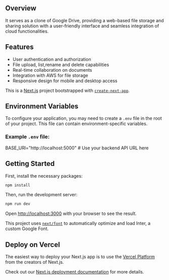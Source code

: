 ## Overview

It serves as a clone of Google Drive, providing a web-based file storage and sharing solution with a user-friendly interface and seamless integration of cloud functionalities.

## Features

-   User authentication and authorization
-   File upload, list,rename and delete capabilities
-   Real-time collaboration on documents
-   Integration with AWS for file storage
-   Responsive design for mobile and desktop access

This is a [Next.js](https://nextjs.org/) project bootstrapped with [`create-next-app`](https://github.com/vercel/next.js/tree/canary/packages/create-next-app).

## Environment Variables

To configure your application, you may need to create a `.env` file in the root of your project. This file can contain environment-specific variables.

### Example `.env` file:

BASE_URl="http://localhost:5000" # Use your backend API URL here

## Getting Started

First, install the necessary packages:

```bash
npm install
```

Then, run the development server:

```bash
npm run dev
```

Open [http://localhost:3000](http://localhost:3000) with your browser to see the result.

This project uses [`next/font`](https://nextjs.org/docs/basic-features/font-optimization) to automatically optimize and load Inter, a custom Google Font.

## Deploy on Vercel

The easiest way to deploy your Next.js app is to use the [Vercel Platform](https://vercel.com/new?utm_medium=default-template&filter=next.js&utm_source=create-next-app&utm_campaign=create-next-app-readme) from the creators of Next.js.

Check out our [Next.js deployment documentation](https://nextjs.org/docs/deployment) for more details.
